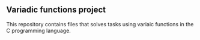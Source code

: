 ## Variadic functions project
   This repository contains files that solves tasks using variaic functions
   in the C programming language.
